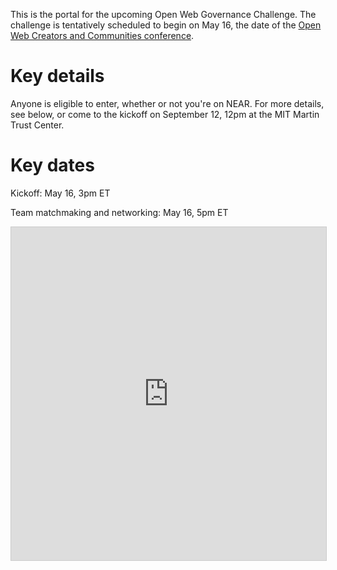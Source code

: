 This is the portal for the upcoming Open Web Governance Challenge. The challenge is tentatively scheduled to begin on May 16, the date of the [Open Web Creators and Communities conference](http://summit.openweb.community/).

# Key details

Anyone is eligible to enter, whether or not you're on NEAR. For more details, see below, or come to the kickoff on September 12, 12pm at the MIT Martin Trust Center. 

# Key dates

Kickoff: May 16, 3pm ET

Team matchmaking and networking: May 16, 5pm ET

<iframe class="airtable-embed" src="https://airtable.com/embed/shryU24x71Du3IBq1?backgroundColor=pink&viewControls=on" frameborder="0" onmousewheel="" width="100%" height="533" style="background: transparent; border: 1px solid #ccc;"></iframe>

